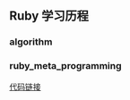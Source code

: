 ## Ruby 学习历程

### algorithm

### ruby_meta_programming

[代码链接](./ruby_meta_programming/class_definitions.rb)